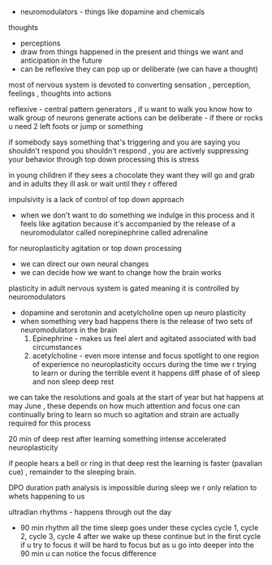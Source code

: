 
- neuromodulators - things like dopamine and chemicals

thoughts
- perceptions 
- draw from things happened in the present and things we want and anticipation in the future
- can be reflexive they can pop up or deliberate (we can have a thought)

most of nervous system is devoted to converting sensation , perception, feelings , thoughts into actions

reflexive - central pattern generators , if u want to walk you know how to walk
 group of neurons generate actions
can be deliberate - if there or rocks u need 2 left foots or jump or something 

if somebody says something  that's triggering and you are saying you shouldn't respond you shouldn't respond , you are actively suppressing your behavior through top down processing this is stress

in young children if they sees a chocolate they want they will go and grab and in adults they ill ask or wait until they r offered 

impulsivity is a lack of control of top down approach 
- when we don't want to do something we indulge in this process and it feels like agitation because it's accompanied by the release of a neuromodulator called norepinephrine called adrenaline  

for neuroplasticity agitation or top  down processing  
- we can direct our own neural changes 
- we can decide how we want to change how the brain works

plasticity in adult nervous system is  gated meaning it is controlled by neuromodulators 
- dopamine and serotonin and acetylcholine open up neuro plasticity 
- when something very bad happens there is the release of two sets of neuromodulators in the brain
   1. Epinephrine - makes us feel alert and agitated associated with bad circumstances
   2. acetylcholine -  even more intense and focus spotlight to one region of experience 
no neuroplasticity occurs during the time we r trying to learn or during the terrible event it happens diff phase of of sleep and non sleep deep rest 

we can take the resolutions and goals at the start of year but hat happens at may June , these depends on how much attention and focus  one can continually bring to learn so much so  agitation and strain are actually required for this process

20 min of deep rest after learning something intense accelerated neuroplasticity 

if people hears a bell or ring in that deep rest the learning is faster (pavalian cue) , remainder to the sleeping brain.

DPO duration path analysis is impossible during sleep  we r only relation to whets happening to us 

ultradian rhythms - happens through out the day 
 - 90 min rhythm all the time  sleep goes under these cycles cycle 1, cycle 2, cycle 3, cycle 4 after we wake up these continue but in the first cycle if u try to focus it will be hard to focus but as u go into deeper into the 90 min u can notice the focus difference 